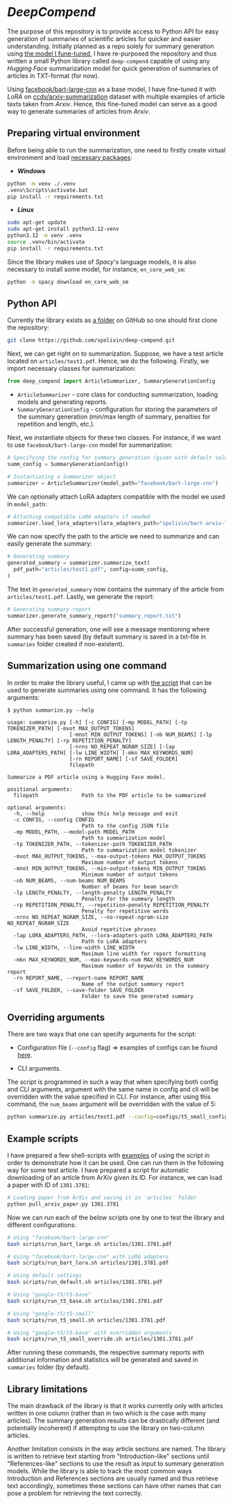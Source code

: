 # ***DeepCompend***

The purpose of this repository is to provide access to Python API for easy generation of summaries of scientific articles for quicker
and easier understanding. Initially planned as a repo solely for summary generation using [the model I fune-tuned](https://huggingface.co/spolivin/bart-arxiv-lora), I have re-purposed the repository and thus written a small Python library called `deep-compend` capable of using any *Hugging Face* summarization model for quick generation of summaries of articles in TXT-format (for now).

Using [facebook/bart-large-cnn](https://huggingface.co/facebook/bart-large-cnn) as a base model, I have fine-tuned it with *LoRA* on [ccdv/arxiv-summarization](https://huggingface.co/datasets/ccdv/arxiv-summarization) dataset with multiple examples of article texts taken from *Arxiv*. Hence, this fine-tuned model can serve as a good way to generate summaries of articles from *Arxiv*.

## Preparing virtual environment

Before being able to run the summarization, one need to firstly create virtual environment and load [necessary packages](./requirements.txt):

* ***Windows***

```bash
python -m venv ./.venv
.venv\Scripts\activate.bat
pip install -r requirements.txt
```

* ***Linux***
```bash
sudo apt-get update
sudo apt-get install python3.12-venv
python3.12 -m venv .venv
source .venv/bin/activate
pip install -r requirements.txt
```

Since the library makes use of *Spacy*'s language models, it is also necessary to install some model, for instance, `en_core_web_sm`:
```bash
python -m spacy download en_core_web_sm
```

## Python API

Currently the library exists as [a folder](./deep_compend/) on GitHub so one should first clone the repository:

```bash
git clone https://github.com/spolivin/deep-compend.git
```

Next, we can get right on to summarization. Suppose, we have a test article located on `articles/test1.pdf`. Hence, we do the following. Firstly, we import necessary classes for summarization:

```python
from deep_compend import ArticleSummarizer, SummaryGenerationConfig
```

* `ArticleSummarizer` - core class for conducting summarization, loading models and generating reports.
* `SummaryGenerationConfig` - configuration for storing the parameters of the summary generation (min/max length of summary, penalties for repetition and length, etc.).

Next, we instantiate objects for these two classes. For instance, if we want to use `facebook/bart-large-cnn` model for summarization:

```python
# Specifying the config for summary generation (given with default values)
summ_config = SummaryGenerationConfig()

# Instantiating a Summarizer object
summarizer = ArticleSummarizer(model_path="facebook/bart-large-cnn")
```

We can optionally attach LoRA adapters compatible with the model we used in `model_path`:

```python
# Attaching compatible LoRA adapters if needed
summarizer.load_lora_adapters(lora_adapters_path="spolivin/bart-arxiv-lora")
```

We can now specify the path to the article we need to summarize and can easily generate the summary:

```python
# Generating summary
generated_summary = summarizer.summarize_text(
  pdf_path="articles/test1.pdf", config=summ_config,
)
```

The text in `generated_summary` now contains the summary of the article from `articles/test1.pdf`. Lastly, we generate the report:

```python
# Generating summary report
summarizer.generate_summary_report("summary_report.txt")
```
After successful generation, one will see a message mentioning where summary has been saved (by default summary is saved in a txt-file in `summaries` folder created if non-existent).


## Summarization using one command

In order to make the library useful, I came up with [the script](./summarize.py) that can be used to generate summaries using one command. It has the following arguments:

```
$ python summarize.py --help

usage: summarize.py [-h] [-c CONFIG] [-mp MODEL_PATH] [-tp TOKENIZER_PATH] [-mxot MAX_OUTPUT_TOKENS]
                    [-mnot MIN_OUTPUT_TOKENS] [-nb NUM_BEAMS] [-lp LENGTH_PENALTY] [-rp REPETITION_PENALTY]
                    [-nrns NO_REPEAT_NGRAM_SIZE] [-lap LORA_ADAPTERS_PATH] [-lw LINE_WIDTH] [-mkn MAX_KEYWORDS_NUM]
                    [-rn REPORT_NAME] [-sf SAVE_FOLDER]
                    filepath

Summarize a PDF article using a Hugging Face model.

positional arguments:
  filepath              Path to the PDF article to be summarized

optional arguments:
  -h, --help            show this help message and exit
  -c CONFIG, --config CONFIG
                        Path to the config JSON file
  -mp MODEL_PATH, --model-path MODEL_PATH
                        Path to summarization model
  -tp TOKENIZER_PATH, --tokenizer-path TOKENIZER_PATH
                        Path to summarization model tokenizer
  -mxot MAX_OUTPUT_TOKENS, --max-output-tokens MAX_OUTPUT_TOKENS
                        Maximum number of output tokens
  -mnot MIN_OUTPUT_TOKENS, --min-output-tokens MIN_OUTPUT_TOKENS
                        Minimum number of output tokens
  -nb NUM_BEAMS, --num-beams NUM_BEAMS
                        Number of beams for beam search
  -lp LENGTH_PENALTY, --length-penalty LENGTH_PENALTY
                        Penalty for the summary length
  -rp REPETITION_PENALTY, --repetition-penalty REPETITION_PENALTY
                        Penalty for repetitive words
  -nrns NO_REPEAT_NGRAM_SIZE, --no-repeat-ngram-size NO_REPEAT_NGRAM_SIZE
                        Avoid repetitive phrases
  -lap LORA_ADAPTERS_PATH, --lora-adapters-path LORA_ADAPTERS_PATH
                        Path to LoRA adapters
  -lw LINE_WIDTH, --line-width LINE_WIDTH
                        Maximum line width for report formatting
  -mkn MAX_KEYWORDS_NUM, --max-keywords-num MAX_KEYWORDS_NUM
                        Maximum number of keywords in the summary report
  -rn REPORT_NAME, --report-name REPORT_NAME
                        Name of the output summary report
  -sf SAVE_FOLDER, --save-folder SAVE_FOLDER
                        Folder to save the generated summary
```

## Overriding arguments
There are two ways that one can specify arguments for the script:

* Configuration file (`--config` flag) => examples of configs can be found [here](./configs/).

* CLI arguments.

The script is programmed in such a way that when specifying both config and CLI arguments, argument with the same name in config and cli will be overridden with the value specified in CLI. For instance, after using this command, the `num_beams` argument will be overridden with the value of 5:

```bash
python summarize.py articles/test1.pdf --config=configs/t5_small_config.json --num-beams=5
```

## Example scripts

I have prepared a few shell-scripts with [examples](./scripts/) of using the script in order to demonstrate how it can be used. One can run them in the following way for some test article. I have prepared a script for automatic downloading of an article from ArXiv given its ID. For instance, we can load a paper with ID of `1301.3781`:

```bash
# Loading paper from ArXiv and saving it in 'articles' folder
python pull_arxiv_paper.py 1301.3781
```

Now we can run each of the below scripts one by one to test the library and different configurations:
```bash
# Using "facebook/bart-large-cnn"
bash scripts/run_bart_large.sh articles/1301.3781.pdf

# Using "facebook/bart-large-cnn" with LoRA adapters
bash scripts/run_bart_lora.sh articles/1301.3781.pdf

# Using default settings
bash scripts/run_default.sh articles/1301.3781.pdf

# Using "google-t5/t5-base"
bash scripts/run_t5_base.sh articles/1301.3781.pdf

# Using "google-t5/t5-small"
bash scripts/run_t5_small.sh articles/1301.3781.pdf

# Using "google-t5/t5-base" with overridden arguments
bash scripts/run_t5_small_override.sh articles/1301.3781.pdf
```

After running these commands, the respective summary reports with additional information and statistics will be generated and saved in `summaries` folder (by default).

## Library limitations

The main drawback of the library is that it works currently only with articles written in one column (rather than in two which is the case with many articles). The summary generation results can be drastically different (and potentially incoherent) if attempting to use the library on two-column articles.

Another limitation consists in the way article sections are named. The library is written to retrieve text starting from "Introduction-like" sections until "References-like" sections to use the result as input to summary generation models. While the library is able to track the most common ways Introduction and References sections are usually named and thus retrieve text accordingly, sometimes these sections can have other names that can pose a problem for retrieving the text correctly.
